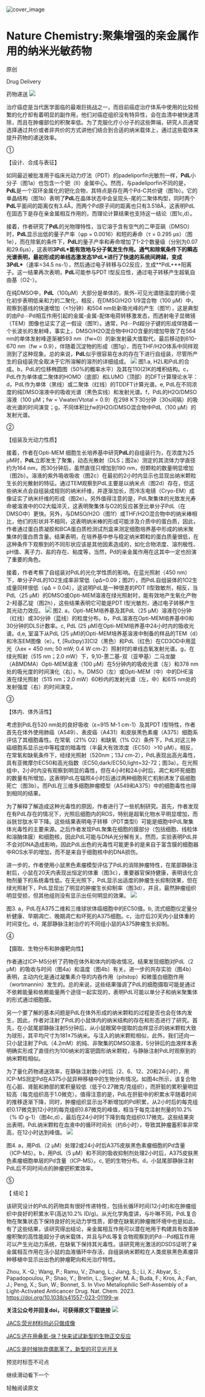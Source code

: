 ﻿![cover_image](http://mmbiz.qpic.cn/mmbiz_png/wzBk7nZmzgooHuKtpBWHCl7ac5JDWaEHYicZPzrZ3upsSKeMxwsDzpdjAlLWaxcIqY66UQrAVuPPGdp6HVr1MicQ/0?wx_fmt=png) 

#  Nature Chemistry:聚集增强的亲金属作用的纳米光敏药物 
 
 原创

Drug Delivery

药物递送
![](../asset/2023-05-16_aa9c9209040cfc6e5a9225b1668811a8_0.png)

治疗癌症是当代医学面临的最艰巨挑战之一，而目前癌症治疗体系中使用的比较频繁的化疗却有着明显的副作用，他们对癌症组织没有特异性，会在血清中被快速清除，而且在肿瘤部位的积聚率低。为了克服化疗小分子的这些弊端，研究人员通常选择通过共价或者非共价的方式讲他们结合到合适的纳米载体上，通过这些载体来提升药物的递送效率。

①

【设计、合成与表征】

如同最近被批准用于临床光动力疗法（PDT）的padeliporfin光敏剂一样，**PdL**小分子（图1a）也包含一个钯（II）金属中心。然而，与padeliporfin不同的是，**PdL**是一个双环金属化的钯化合物，其特点是存在两个Pd-C共价键（图1b）。它的单晶结构（图1b）表明了**PdL**在晶体状态中会呈现头-尾的二聚体构型，同时两个**PdL**平面间的距离仅有3.4Å，而两个Pd原子间的距离也只有3.518Å，这表明PdL在固态下是存在亲金属相互作用的，而理论计算结果也支持这一结论（图1c,d）。

接着，作者研究了**PdL**的光物理特性，当它溶于含有空气的二甲亚砜（DMSO）时，**PdL**显示出低的量子产率（φp = 0.0016）和短的寿命（τ = 0.295 μs）（图1e），而在除氧的条件下，**PdL**的量子产率和寿命增加了1-2个数量级（分别为0.07和29.6μs），这表明**3PdL\***能有效地与分子氧发生作用。通气和除氧条件下的瞬态光谱表明，最初形成的单线态激发态**1PdL\***进行了快速的系统间跨越，变成**3PdL\***（速率=34.5 ns-1），然后通过电子转移与O2反应，生成**PdL+**阳离子。这一结果再次表明，**PdL**可能参与PDT I型反应性，通过电子转移产生超氧自由基（O2-）。

在纯DMSO中，**PdL**（100μM）大部分是单体的，紫外-可见光谱随温度的微小变化初步表明低亲和力的二聚化，相反，在DMSO/H2O 1/9混合物（100 µM）中，观察到基线的快速增加（&lt;1分钟）和504 nm处新吸光峰的产生（图1f），这是典型的由Pd⋯Pd相互作用引起的金属-金属-配体电荷转移激发态，而透射电子显微镜（TEM）图像也证实了这一假设（图1f）。通常，Pd⋯Pd超分子键的形成伴随着一个长波长的发射峰，事实上，DMSO/H2O混合物中H2O含量的增加导致了在564 nm的单体发射峰逐渐被593 nm（fw=0）的新发射最大值取代，最后移动到610-670 nm（fw = 0.9），伴随着沉淀物的形成（图1g），而在THF/H2O体系中同样观测到了这种现象。总的来说，**PdL**似乎很容易在水的存在下进行自组装，尽管所产生的自组装完全取决于它所溶解的溶剂的详细组成。
![](../asset/2023-05-16_965c3afb4cdf5218160441b6b3defcdb_1.png)
图1.a, H2L和PdL的合成。b，PdL的位移椭圆图（50%的概率水平）及其在110(2)K的堆积结构。c，PdL作为单体或二聚体的HOMO（底部）和LUMO（顶部）的DFT计算理论水平：d，PdL作为单体（黑线）或二聚体（红线）的TDDFT计算光谱。e, PdL在不同浓度的纯DMSO溶液中的吸收光谱（黑色实线）和发射光谱。f，PdL的H2O/DMSO溶液（100 µM；fw = Vwater/Vtotal = 0.9）在298 K下30分钟（30s间隔）的吸收光谱的时间演变；g，不同体积比fw的H2O/DMSO混合物中PdL（100 µM）的发射光谱。

②

【组装及光动力性质】

接着，作者在Opti-MEM 细胞生长培养基中研究**PdL**的自组装行为，在浓度为25 µM时，**PdL**立即发生了聚集，动态光散射（DLS；图2a）测定的其流体力学直径约为164 nm，而30分钟后，虽然直径只增加到190 nm，但颗粒的数量明显增加（图2b）。溶液的紫外吸收吸收（图2c）在最初的2小时内显示也显现出纳米颗粒生长的光散射的特征。通过TEM观察到PdL主要是以纳米点（图2d）存在，但这些纳米点会自组装成规则的纳米纤维，并逐渐加长，而冷冻电镜（Cryo-EM）成像证实了纳米纤维的形成（图2e）。另外值得注意的是，PdL聚集体的光致发光寿命被溶液中的O2大幅淬灭，这表明聚集体与O2的反应甚至比单分子PdL（在DMSO中）更快。另外，与DMSO/H2O（图1f）或THF/H2O混合物中的纳米棒相比，他们的形状并不相同，这表明纳米棒的形成可能涉及介质中的蛋白质，因此，作者通过蛋白质凝胶和BCA蛋白质检测试剂盒来测定细胞培养基中形成的纳米聚集体的蛋白质含量。结果表明，在培养基中参与稳定纳米颗粒的蛋白质量很低，在这种条件下观察到的不同形状应该是其他因素造成的，如化合物浓度、溶剂极性、pH值、离子力、盐的存在、粘度等，当然，Pd的亲金属作用在这其中一定也扮演了重要的角色。

接着，作者考察了自组装对PdL的光化学性质的影响。在蓝光照射（450 nm）下，单分子PdL的1O2生成率非常低（φΔ=0.09；图2f），而PdL自组装体的1O2生成量同样很低（φΔ = 0.04），这说明PdL是一种很差的PDT II型致敏剂，相反，当PdL（25 µM）的DMSO或Opti-MEM溶液在绿光照射时，能有效地产生氧化产物2-羟基乙锭（图2h），这些结果表明它可能是PDT I型光敏剂，通过电子转移产生其光动力效应。
![](../asset/2023-05-16_bf91df0789448ed8105800242a31afc0_2.png)
图2. a，Opti-MEM培养基及其PdL（25 µM）溶液在0分钟（红线）或30分钟（蓝线）的粒度分布。b，PdL溶液在Opti-MEM培养基中0和30分钟的DLS计数率。c, PdL (25 µM)在Opti-MEM培养基中24小时内的吸收光谱。d,e, 室温下从PdL (25 µM)的Opti-MEM培养基溶液中制备的样品的TEM（d）和冷冻EM图像（e）。f, [Ru(bpy)3]Cl2（黑色）和PdL（红色）在CD3OD中用蓝光（λex = 450 nm; 50 mW; 0.4 W cm-2）照射时的单线态氧发射光谱。g，在绿光照射（515 nm；2.0 mW）下，9,10-蒽二基-双（亚甲基）二马龙酸（ABMDMA）Opti-MEM溶液（100 µM）在5分钟内的吸收光谱（左）和378 nm处的吸光度的时间演化（右）。h，DMSO（左）或Opti-MEM（中）中的DHE溶液在绿光照射（515 nm；2.0 mW）60秒内的发射光谱（左，中）和615 nm处的发射强度（右）的时间演变。

③

【体内、体外活性】

考虑到PdL在520 nm处的良好吸收（ε=915 M-1 cm-1）及其PDT I型特性，作者首先在体外使用肺癌（A549）、表皮癌（A431）和皮肤黑色素瘤（A375）细胞系评估了其细胞毒性。在常氧（21% O2）和缺氧（1% O2）条件下，PdL对这三种癌细胞系显示出中等程度的暗毒性（半最大有效浓度（EC50）&gt;10 µM）。相反，在常氧和缺氧条件下，经绿光照射（520nm；13J cm-2），PdL表现出高光毒性，具有亚微摩尔EC50和高光指数（EC50,dark/EC50,light=32-72；图3a）。在光照组中，2小时内没有观察到明显的毒性，但在4小时和24小时后，凋亡和坏死细胞的数量有所增加，这表明PdL在辐照4小时后通过两种细胞死亡机制诱发了癌细胞死亡（图3b）。而PdL在三维多细胞肿瘤模型（A549和A375）中的细胞毒性也得到相同的结果。

为了解释了解造成这种光毒性的原因，作者进行了一些机制研究。首先，作者发现在有PdL存在的情况下，光照后细胞内的ROS，特别是超氧化物水平明显增加，而谷胱甘肽水平下降。这些结果表明电子转移（PDT类型I）可能是细胞中PdL聚集体光毒性的主要来源。之后作者发现PdL聚集在细胞的膜部分（包括细胞、线粒体和溶酶体膜）和细胞核，因此PdL可能与DNA光分解有关。然而，实验表明PdL并不会对DNA造成影响，因此PdL出色的光毒性可能更多的是来自于富含膜的细胞器中ROS水平的增加，而不是来自于细胞核中的DNA损伤。

进一步的，作者使用小鼠黑色素瘤模型评估了PdL的消除肿瘤特性，在尾部静脉注射后，小鼠在20天内表现出恒定的体重（图3c），重要器官保持健康，表明该化合物剂量下的系统毒性低。在无光照下，PdL显示出适度的肿瘤生长抑制效果，但在绿光照射下，PdL显现出了明显的肿瘤生长抑制率（图3d），并且，最然肿瘤组织明显受损，但其他组则没有显示出任何明显的效果。
![](../asset/2023-05-16_20387d88f5aab137d047ee7c6ad654cb_3.png)

图3. a，PdL在A375二维和三维球状体癌细胞中的EC50值。b, 流式细胞仪定量分析健康、早期凋亡、晚期凋亡和坏死的A375细胞。c，治疗后20天内小鼠体重的时间变化。d，尾部静脉注射治疗的不同组小鼠的A375肿瘤生长抑制。

④

【摄取、生物分布和肿瘤靶向性】

作者通过ICP-MS分析了药物在体外和体内的吸收情况。结果发现细胞对PdL（2 µM）的吸收与时间（图4a）和温度（图4b）有关。进一步的共存实验（图4b）表明，主动内化是通过凝集素介导的内吞作用（pitstop）和微蛋白细胞作用（wortmannin）发生的。总的来说，这些结果强调了PdL的细胞摄取可能是通过不依赖能量和依赖能量两个途径一起实现的，表明PdL可能以单分子和纳米聚集体的形式通过细胞膜。

另一个要了解的基本问题是PdL在体外形成的纳米颗粒的过程是否也会在体内发生，因此，作者对注射了PdL的小鼠体内的纳米结构的存在和形态进行了研究。首先，在小鼠尾部静脉注射5分钟后，从小鼠眼窝中提取的血样显示的纳米颗粒大致为球形，其平均尺寸为181±75纳米。与注入的纳米颗粒相似，此外，我们还向一只小鼠注射了PdL（4.2mM）的纯、非聚集的DMSO溶液，5分钟后的血液样本表明确实形成了直径约为100纳米的富钯圆形纳米颗粒，与静脉注射PdL时观察到的纳米颗粒相似。

为了量化药物递送效率，在静脉注射数小时后（2、6、12、20和24小时），用ICP-MS测定Pd在A375小鼠异种移植中的生物分布情况。如图4c所示，该复合物在心脏、肾脏和肺部的累积量较低（低于0.27微克/克组织），而肝脏的累积量明显较高（每克组织高于1.0微克）。值得注意的是，PdL在肝脏中的积累水平随着时间的推移逐渐下降，同时，肿瘤组织显示出不断增加的Pd积累，从2小时后的每克组织0.17微克到12小时的每克组织0.87微克的峰值，相当于每克注射剂量的10.2%（% ID g-1）（图4c,d），最后在24小时时下降到每克组织0.17微克。这些结果突出表明，PdL纳米颗粒在血液中的循环时间长（约8小时），导致其肿瘤蓄积率非常高，在12小时达到峰值。
![](../asset/2023-05-16_11377d8be4e88de9878a965864d11f67_4.png)

图4. a，用PdL（2 µM）处理2或24小时后A375皮肤黑色素瘤细胞的Pd含量（ICP-MS）。b，用PdL（5 µM）和不同的吸收抑制剂处理2小时后，A375皮肤黑色素瘤细胞单层的Pd含量（ICP-MS）。c, 钯的生物分布。d，小鼠尾部静脉注射PdL后不同时间点的肿瘤钯积累效率。

⑤

【 结论 】

该研究设计的PdL的药物具有很好传递特性，包括长循环时间(12小时)和在肿瘤组织中良好的积累水平(高达10.2% ID/g)。从光化学角度讲，与卟啉不同，PdL复合物在聚集状态下保持良好的光动力学性质，即使在缺氧的肿瘤微环境中也是如此。有了这些结果，该研究得出结论，亲金属相互作用可以潜在地用于构建具有改善肿瘤积聚的高性能超分子纳米载体，并且与PdL等复合物观察到的Pd⋯Pd相互作用可以产生光动力系统，在缺氧下保持其光毒性。该研究用光激活的DSDS证明了亲金属相互作用在活小鼠的血液循环中存活，自组装纳米颗粒在人类皮肤黑色素瘤异种移植中显示出出色的肿瘤靶向和光治疗特性。

Zhou, X.-Q.; Wang, P.; Ramu, V.; Zhang, L.; Jiang, S.; Li, X.; Abyar, S.; Papadopoulou, P.; Shao, Y.; Bretin, L.; Siegler, M. A.; Buda, F.; Kros, A.; Fan, J.; Peng, X.; Sun, W.; Bonnet, S. In Vivo Metallophilic Self-Assembly of a Light-Activated Anticancer Drug. Nat. Chem. 2023. https://doi.org/10.1038/s41557-023-01199-w.

**关注公众号并回复doi，可获得原文下载链接**
![](../asset/2023-05-16_eb46ebd50de486a852e98de208de520d_5.png)


[JACS:荧光材料何必只做成像](http://mp.weixin.qq.com/s?__biz=MzkzOTI1OTMwNg==&amp;mid=2247483894&amp;idx=1&amp;sn=cf6ef0d3c2deaf9c549a264449cc3bb3&amp;chksm=c2f2e533f5856c2595509d15f8e384f8d88b00685f0dfe4d82af30339211bec69a907905363a&amp;scene=21#wechat_redirect)



[JACS:还在用叠氮-炔？快来试试新型的生物正交反应](http://mp.weixin.qq.com/s?__biz=MzkzOTI1OTMwNg==&amp;mid=2247483883&amp;idx=1&amp;sn=6efed231961a5b2f378ab44c1fe718ee&amp;chksm=c2f2e52ef5856c38a8f02ae4314f4a7fe7165c0f077be7b6352af23746c9d7f6fe8c16d4c7bc&amp;scene=21#wechat_redirect)



[JACS:是时候抛弃偶氮苯了，新型的可见光开关](http://mp.weixin.qq.com/s?__biz=MzkzOTI1OTMwNg==&amp;mid=2247483849&amp;idx=1&amp;sn=3f65047f764eada0b4ba27c1ebb811cb&amp;chksm=c2f2e50cf5856c1ae10eac3962c18edd925aecea291fd5fc68464a70610783e309f018f95a59&amp;scene=21#wechat_redirect)

预览时标签不可点

  继续滑动看下一个 

 轻触阅读原文 

   

